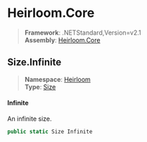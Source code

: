 # Heirloom.Core

> **Framework**: .NETStandard,Version=v2.1  
> **Assembly**: [Heirloom.Core][0]  

## Size.Infinite

> **Namespace**: [Heirloom][0]  
> **Type**: [Size][1]  

#### Infinite

An infinite size.

```cs
public static Size Infinite
```

[0]: ../../../Heirloom.Core.md
[1]: ../Size.md
